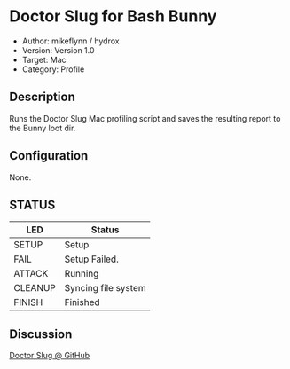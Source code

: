 # Doctor Slug for Bash Bunny

- Author: mikeflynn / hydrox
- Version: Version 1.0
- Target: Mac
- Category: Profile

## Description

Runs the Doctor Slug Mac profiling script and saves the resulting report to the Bunny loot dir.

## Configuration

None.

## STATUS

| LED     | Status                                |
| ------- | ------------------------------------- |
| SETUP   | Setup                                 |
| FAIL    | Setup Failed.                         |
| ATTACK  | Running                               |
| CLEANUP | Syncing file system                   |
| FINISH  | Finished                              |

## Discussion

[Doctor Slug @ GitHub](https://github.com/mikeflynn/doctor-slug)